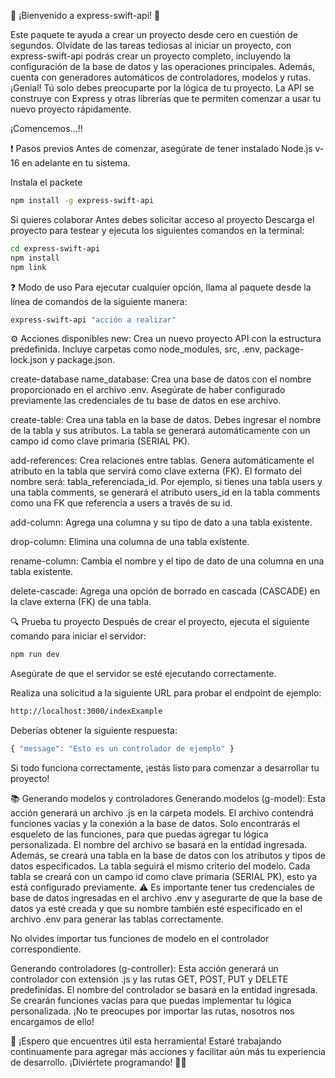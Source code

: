 🚀 ¡Bienvenido a express-swift-api! 🚀

Este paquete te ayuda a crear un proyecto desde cero en cuestión de segundos. Olvídate de las tareas tediosas al iniciar un proyecto, con express-swift-api podrás crear un proyecto completo, incluyendo la configuración de la base de datos y las operaciones principales. Además, cuenta con generadores automáticos de controladores, modelos y rutas. ¡Genial! Tú solo debes preocuparte por la lógica de tu proyecto. La API se construye con Express y otras librerías que te permiten comenzar a usar tu nuevo proyecto rápidamente.

¡Comencemos...!!

❗️ Pasos previos
Antes de comenzar, asegúrate de tener instalado Node.js v-16 en adelante en tu sistema.

Instala el packete
```bash
npm install -g express-swift-api
```
Si quieres colaborar 
Antes debes solicitar acceso al proyecto
Descarga el proyecto para testear y ejecuta los siguientes comandos en la terminal:
```bash
cd express-swift-api
npm install
npm link
```

❓ Modo de uso
Para ejecutar cualquier opción, llama al paquete desde la línea de comandos de la siguiente manera:

```bash
express-swift-api "acción a realizar"
```
⚙️ Acciones disponibles
new: Crea un nuevo proyecto API con la estructura predefinida. Incluye carpetas como node_modules, src, .env, package-lock.json y package.json.

create-database name_database: Crea una base de datos con el nombre proporcionado en el archivo .env. Asegúrate de haber configurado previamente las credenciales de tu base de datos en ese archivo.

create-table: Crea una tabla en la base de datos. Debes ingresar el nombre de la tabla y sus atributos. La tabla se generará automáticamente con un campo id como clave primaria (SERIAL PK).

add-references: Crea relaciones entre tablas. Genera automáticamente el atributo en la tabla que servirá como clave externa (FK). El formato del nombre será: tabla_referenciada_id. Por ejemplo, si tienes una tabla users y una tabla comments, se generará el atributo users_id en la tabla comments como una FK que referencia a users a través de su id.

add-column: Agrega una columna y su tipo de dato a una tabla existente.

drop-column: Elimina una columna de una tabla existente.

rename-column: Cambia el nombre y el tipo de dato de una columna en una tabla existente.

delete-cascade: Agrega una opción de borrado en cascada (CASCADE) en la clave externa (FK) de una tabla.

🔍 Prueba tu proyecto
Después de crear el proyecto, ejecuta el siguiente comando para iniciar el servidor:

```bash
npm run dev
```
Asegúrate de que el servidor se esté ejecutando correctamente.

Realiza una solicitud a la siguiente URL para probar el endpoint de ejemplo:

```bash
http://localhost:3000/indexExample
```
Deberías obtener la siguiente respuesta:

```javascript
{ "message": "Esto es un controlador de ejemplo" }
```
Si todo funciona correctamente, ¡estás listo para comenzar a desarrollar tu proyecto!

📚 Generando modelos y controladores
Generando modelos (g-model): Esta acción generará un archivo .js en la carpeta models. El archivo contendrá funciones vacías y la conexión a la base de datos. Solo encontrarás el esqueleto de las funciones, para que puedas agregar tu lógica personalizada. El nombre del archivo se basará en la entidad ingresada. Además, se creará una tabla en la base de datos con los atributos y tipos de datos especificados. La tabla seguirá el mismo criterio del modelo. Cada tabla se creará con un campo id como clave primaria (SERIAL PK), esto ya está configurado previamente.
⚠️ Es importante tener tus credenciales de base de datos ingresadas en el archivo .env y asegurarte de que la base de datos ya esté creada y que su nombre también esté especificado en el archivo .env para generar las tablas correctamente.

No olvides importar tus funciones de modelo en el controlador correspondiente.

Generando controladores (g-controller): Esta acción generará un controlador con extensión .js y las rutas GET, POST, PUT y DELETE predefinidas. El nombre del controlador se basará en la entidad ingresada. Se crearán funciones vacías para que puedas implementar tu lógica personalizada. ¡No te preocupes por importar las rutas, nosotros nos encargamos de ello!


🌟 ¡Espero que encuentres útil esta herramienta! Estaré trabajando continuamente para agregar más acciones y facilitar aún más tu experiencia de desarrollo. ¡Diviértete programando! 🎉😃
